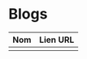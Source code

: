 # Blogs

| Nom               | Lien URL                    |
|:------------------|:----------------------------|
|                   |                             |
